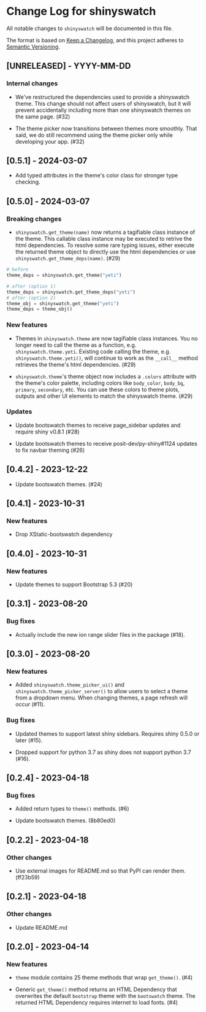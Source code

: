 # Change Log for shinyswatch

All notable changes to `shinyswatch` will be documented in this file.

The format is based on [Keep a Changelog](https://keepachangelog.com/en/1.0.0/),
and this project adheres to [Semantic Versioning](https://semver.org/spec/v2.0.0.html).

## [UNRELEASED] - YYYY-MM-DD

### Internal changes

* We've restructured the dependencies used to provide a shinyswatch theme.  This change should not affect users of shinyswatch, but it will prevent accidentally including more than one shinyswatch themes on the same page. (#32)

* The theme picker now transitions between themes more smoothly. That said, we do still recommend using the theme picker only while developing your app. (#32)

## [0.5.1] - 2024-03-07

* Add typed attributes in the theme's color class for stronger type checking.

## [0.5.0] - 2024-03-07

### Breaking changes

* `shinyswatch.get_theme(name)` now returns a tagifiable class instance of the theme. This callable class instance may be executed to retrive the html dependencies. To resolve some rare typing issues, either execute the returned theme object to directly use the html dependencies or use `shinyswatch.get_theme_deps(name)`. (#29)

```python
# before
theme_deps = shinyswatch.get_theme("yeti")

# after (option 1)
theme_deps = shinyswatch.get_theme_deps("yeti")
# after (option 2)
theme_obj = shinyswatch.get_theme("yeti")
theme_deps = theme_obj()
```

### New features

* Themes in `shinyswatch.theme` are now tagifiable class instances. You no longer need to call the theme as a function, e.g. `shinyswatch.theme.yeti`. Existing code calling the theme, e.g. `shinyswatch.theme.yeti()`, will continue to work as the `__call__` method retrieves the theme's html dependencies. (#29)

* `shinyswatch.theme`'s theme object now includes a `.colors` attribute with the theme's color palette, including colors like `body_color`, `body_bg`, `primary`, `secondary`, etc.  You can use these colors to theme plots, outputs and other UI elements to match the shinyswatch theme. (#29)

### Updates

* Update bootswatch themes to receive page_sidebar updates and require shiny v0.8.1 (#28)

* Update bootswatch themes to receive posit-dev/py-shiny#1124 updates to fix navbar theming (#26)

## [0.4.2] - 2023-12-22

* Update bootswatch themes. (#24)

## [0.4.1] - 2023-10-31

### New features

* Drop XStatic-bootswatch dependency

## [0.4.0] - 2023-10-31

### New features

* Update themes to support Bootstrap 5.3 (#20)

## [0.3.1] - 2023-08-20

### Bug fixes

* Actually include the new ion range slider files in the package (#18).

## [0.3.0] - 2023-08-20

### New features

* Added `shinyswatch.theme_picker_ui()` and `shinyswatch.theme_picker_server()` to allow users to select a theme from a dropdown menu. When changing themes, a page refresh will occur (#11).

### Bug fixes

* Updated themes to support latest shiny sidebars. Requires shiny 0.5.0 or later (#15).

* Dropped support for python 3.7 as shiny does not support python 3.7 (#16).

## [0.2.4] - 2023-04-18

### Bug fixes

* Added return types to `theme()` methods.  (#6)

* Update bootswatch themes. (8b80ed0)

## [0.2.2] - 2023-04-18

### Other changes

* Use external images for README.md so that PyPI can render them. (ff23b59)

## [0.2.1] - 2023-04-18

### Other changes

* Update README.md

## [0.2.0] - 2023-04-14

### New features

* `theme` module contains 25 theme methods that wrap `get_theme()`. (#4)

* Generic `get_theme()` method returns an HTML Dependency that overwrites the default `bootstrap` theme with the `bootswatch` theme.  The returned HTML Dependency requires internet to load fonts.  (#4)
